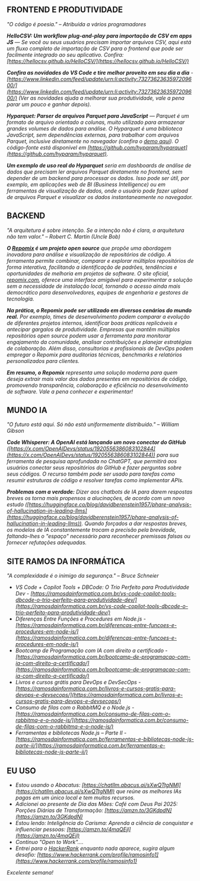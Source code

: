 ## **FRONTEND E PRODUTIVIDADE**

*"O código é poesia." – Atribuída a vários programadores*

***HelloCSV: Um workflow plug-and-play para importação de CSV em apps JS** — Se você ou seus usuários precisam importar arquivos CSV, aqui está um fluxo completo de importação de CSV para o frontend que pode ser facilmente integrado ao seu aplicativo. Confira: [https://hellocsv.github.io/HelloCSV/](https://hellocsv.github.io/HelloCSV/)*

***Confira as novidades do VS Code e tire melhor proveito em seu dia a dia** - [https://www.linkedin.com/feed/update/urn:li:activity:7327362363597209600/](https://www.linkedin.com/feed/update/urn:li:activity:7327362363597209600/) (Ver as novidades ajuda a melhorar sua produtividade, vale a pena parar um pouco e ganhar depois).*

***Hyparquet: Parser de arquivos Parquet para JavaScript** — Parquet é um formato de arquivo orientado a colunas, muito utilizado para armazenar grandes volumes de dados para análise. O Hyparquet é uma biblioteca JavaScript, sem dependências externas, para trabalhar com arquivos Parquet, inclusive diretamente no navegador (confira o [demo aqui](https://hyperparam.app/)). O código-fonte está disponível em [https://github.com/hyparam/hyparquet](https://github.com/hyparam/hyparquet).*

***Um exemplo de uso real do Hyparquet** seria em dashboards de análise de dados que precisam ler arquivos Parquet diretamente no frontend, sem depender de um backend para processar os dados. Isso pode ser útil, por exemplo, em aplicações web de BI (Business Intelligence) ou em ferramentas de visualização de dados, onde o usuário pode fazer upload de arquivos Parquet e visualizar os dados instantaneamente no navegador.*

## **BACKEND**

*"A arquitetura é sobre intenção. Se a intenção não é clara, a arquitetura não tem valor." – Robert C. Martin (Uncle Bob)*

***O [Repomix](https://github.com/yamadashy/repomix) é um projeto open source** que propõe uma abordagem inovadora para análise e visualização de repositórios de código. A ferramenta permite combinar, comparar e explorar múltiplos repositórios de forma interativa, facilitando a identificação de padrões, tendências e oportunidades de melhoria em projetos de software. O site oficial, [repomix.com](http://repomix.com/), oferece uma interface amigável para experimentar a solução sem a necessidade de instalação local, tornando o acesso ainda mais democrático para desenvolvedores, equipes de engenharia e gestores de tecnologia.*

***Na prática, o Repomix pode ser utilizado em diversos cenários do mundo real.** Por exemplo, times de desenvolvimento podem comparar a evolução de diferentes projetos internos, identificar boas práticas replicáveis e antecipar gargalos de produtividade. Empresas que mantêm múltiplos repositórios open source podem usar a ferramenta para monitorar engajamento da comunidade, analisar contribuições e planejar estratégias de colaboração. Além disso, consultorias e profissionais de DevOps podem empregar o Repomix para auditorias técnicas, benchmarks e relatórios personalizados para clientes.*

***Em resumo, o Repomix** representa uma solução moderna para quem deseja extrair mais valor dos dados presentes em repositórios de código, promovendo transparência, colaboração e eficiência no desenvolvimento de software. Vale a pena conhecer e experimentar!*

## **MUNDO IA**

*"O futuro está aqui. Só não está uniformemente distribuído." – William Gibson*

***Code Whisperer: A OpenAI está lançando um novo conector do GitHub** ([https://x.com/OpenAIDevs/status/1920556386083102844](https://x.com/OpenAIDevs/status/1920556386083102844)) para sua ferramenta de pesquisa aprofundada no ChatGPT, que permitirá aos usuários conectar seus repositórios do GitHub e fazer perguntas sobre seus códigos. O recurso também pode ser usado para tarefas como resumir estruturas de código e resolver tarefas como implementar APIs.*

***Problemas com a verdade:** Dizer aos chatbots de IA para darem respostas breves os torna mais propensos a alucinações, de acordo com um novo estudo ([https://huggingface.co/blog/davidberenstein1957/phare-analysis-of-hallucination-in-leading-llms](https://huggingface.co/blog/davidberenstein1957/phare-analysis-of-hallucination-in-leading-llms)). Quando forçados a dar respostas breves, os modelos de IA constantemente trocam a precisão pela brevidade, faltando-lhes o "espaço" necessário para reconhecer premissas falsas ou fornecer refutações adequadas.*

## **SITE RAMOS DA INFORMÁTICA**

*"A complexidade é o inimigo da segurança." – Bruce Schneier*

* *VS Code + Copilot Tools + DBCode: O Trio Perfeito para Produtividade Dev - [https://ramosdainformatica.com.br/vs-code-copilot-tools-dbcode-o-trio-perfeito-para-produtividade-dev/](https://ramosdainformatica.com.br/vs-code-copilot-tools-dbcode-o-trio-perfeito-para-produtividade-dev/)*
* *Diferenças Entre Funções e Procedures em Node.js - [https://ramosdainformatica.com.br/diferencas-entre-funcoes-e-procedures-em-node-js/](https://ramosdainformatica.com.br/diferencas-entre-funcoes-e-procedures-em-node-js/)*
* *Bootcamp de Programação com IA com direito a certificado - [https://ramosdainformatica.com.br/bootcamp-de-programacao-com-ia-com-direito-a-certificado/](https://ramosdainformatica.com.br/bootcamp-de-programacao-com-ia-com-direito-a-certificado/)*
* *Livros e cursos grátis para DevOps e DevSecOps - [https://ramosdainformatica.com.br/livros-e-cursos-gratis-para-devops-e-devsecops/](https://ramosdainformatica.com.br/livros-e-cursos-gratis-para-devops-e-devsecops/)*
* *Consumo de filas com o RabbitMQ e o Node.js - [https://ramosdainformatica.com.br/consumo-de-filas-com-o-rabbitmq-e-o-node-js/](https://ramosdainformatica.com.br/consumo-de-filas-com-o-rabbitmq-e-o-node-js/)*
* *Ferramentas e bibliotecas Node.js – Parte II - [https://ramosdainformatica.com.br/ferramentas-e-bibliotecas-node-js-parte-ii/](https://ramosdainformatica.com.br/ferramentas-e-bibliotecas-node-js-parte-ii/)*

## **EU USO**

* *Estou usando o Abacatus: [https://chatllm.abacus.ai/sXwQTtgNMl](https://chatllm.abacus.ai/sXwQTtgNMl) que reúne as melhores IAs pagas em um único local e tem muitos recursos.*
* *Adicionei ao presente de Dia das Mães: Café com Deus Pai 2025: Porções Diárias de Transformação: [https://amzn.to/3GKdpdN](https://amzn.to/3GKdpdN)*
* *Estou lendo: Inteligência do Carisma: Aprenda a ciência de conquistar e influenciar pessoas: [https://amzn.to/4maQEjl](https://amzn.to/4maQEjl)*
* *Continuo "Open to Work"....*
* *Entrei para o [HackerRank](https://www.linkedin.com/article/edit/7327398380240789504/#) enquanto nada aparece, sugira algum desafio: [https://www.hackerrank.com/profile/ramosinfo1](https://www.hackerrank.com/profile/ramosinfo1)*

*Excelente semana!*
